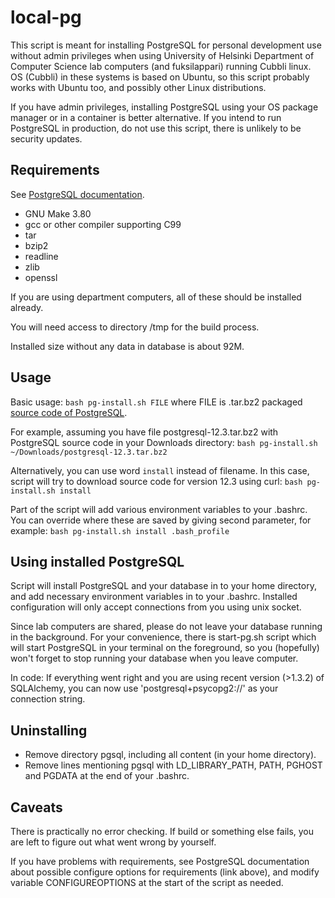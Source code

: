 # local-pg

This script is meant for installing PostgreSQL for personal development use without admin privileges when using University of Helsinki Department of Computer Science lab computers (and fuksilappari) running Cubbli linux.
OS (Cubbli) in these systems is based on Ubuntu, so this script probably works with Ubuntu too, and possibly other Linux distributions.

If you have admin privileges, installing PostgreSQL using your OS package manager or in a container is better alternative. If you intend to run PostgreSQL in production, do not use this script, there is unlikely to be security updates.


## Requirements

See [PostgreSQL documentation](https://www.postgresql.org/docs/12/install-requirements.html).

- GNU Make 3.80
- gcc or other compiler supporting C99
- tar
- bzip2
- readline
- zlib
- openssl

If you are using department computers, all of these should be installed already.

You will need access to directory /tmp for the build process.

Installed size without any data in database is about 92M.


## Usage

Basic usage: `bash pg-install.sh FILE` where FILE is .tar.bz2 packaged [source code of PostgreSQL](https://www.postgresql.org/ftp/source/).

For example, assuming you have file postgresql-12.3.tar.bz2 with PostgreSQL source code in your Downloads directory:
`bash pg-install.sh ~/Downloads/postgresql-12.3.tar.bz2`

Alternatively, you can use word `install` instead of filename. In this case, script will try to download source code for version 12.3 using curl:
`bash pg-install.sh install`

Part of the script will add various environment variables to your .bashrc. You can override where these are saved by giving second parameter, for example:
`bash pg-install.sh install .bash_profile`


## Using installed PostgreSQL

Script will install PostgreSQL and your database in to your home directory, and add necessary environment variables in to your .bashrc. Installed configuration will only accept connections from you using unix socket.

Since lab computers are shared, please do not leave your database running in the background. For your convenience, there is start-pg.sh script which will start PostgreSQL in your terminal on the foreground, so you (hopefully) won't forget to stop running your database when you leave computer.

In code: If everything went right and you are using recent version (>1.3.2) of SQLAlchemy, you can now use 'postgresql+psycopg2://' as your connection string.


## Uninstalling

- Remove directory pgsql, including all content (in your home directory).
- Remove lines mentioning pgsql with LD_LIBRARY_PATH, PATH, PGHOST and PGDATA at the end of your .bashrc.


## Caveats

There is practically no error checking. If build or something else fails, you are left to figure out what went wrong by yourself.

If you have problems with requirements, see PostgreSQL documentation about possible configure options for requirements (link above), and modify variable CONFIGUREOPTIONS at the start of the script as needed.
